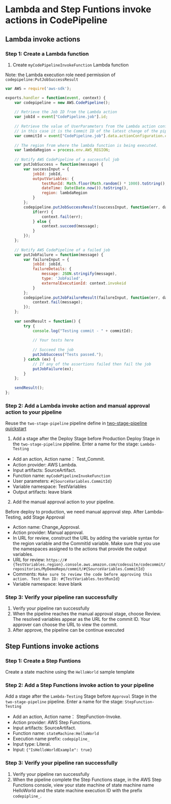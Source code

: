 # Lambda and Step Funtions invoke actions in CodePipeline

## Lambda invoke actions

### Step 1: Create a Lambda function

1. Create `myCodePipelineInvokeFunction` Lambda function

Note: the Lambda execution role need permission of `codepipeline:PutJobSuccessResult`

```javascript
var AWS = require('aws-sdk');

exports.handler = function(event, context) {
    var codepipeline = new AWS.CodePipeline();
    
    // Retrieve the Job ID from the Lambda action
    var jobId = event["CodePipeline.job"].id;
    
    // Retrieve the value of UserParameters from the Lambda action configuration in AWS CodePipeline,
    // in this case it is the Commit ID of the latest change of the pipeline.
    var commitId = event["CodePipeline.job"].data.actionConfiguration.configuration.UserParameters; 
    
    // The region from where the lambda function is being executed.
    var lambdaRegion = process.env.AWS_REGION;
    
    // Notify AWS CodePipeline of a successful job
    var putJobSuccess = function(message) {
        var successInput = {
            jobId: jobId,
            outputVariables: {
                testRunId: Math.floor(Math.random() * 1000).toString(),
                dateTime: Date(Date.now()).toString(),
                region: lambdaRegion
            }
        };
        codepipeline.putJobSuccessResult(successInput, function(err, data) {
            if(err) {
                context.fail(err);      
            } else {
                context.succeed(message);      
            }
        });
    };
    
    // Notify AWS CodePipeline of a failed job
    var putJobFailure = function(message) {
        var failureInput = {
            jobId: jobId,
            failureDetails: {
                message: JSON.stringify(message),
                type: 'JobFailed',
                externalExecutionId: context.invokeid
            }
        };
        codepipeline.putJobFailureResult(failureInput, function(err, data) {
            context.fail(message);      
        });
    };
    
    var sendResult = function() {
        try {
            console.log("Testing commit - " + commitId);
            
            // Your tests here
            
            // Succeed the job
            putJobSuccess("Tests passed.");
        } catch (ex) {
            // If any of the assertions failed then fail the job
            putJobFailure(ex);    
        }
    };
    
    sendResult();
};
```

### Step 2: Add a Lambda invoke action and manual approval action to your pipeline

Reuse the `two-stage-pipeline` pipeline define in [two-stage-pipeline quickstart](README.md)

1. Add a stage after the Deploy Stage before Production Deploy Stage in the `two-stage-pipeline` pipeline. Enter a name for the stage: `Lambda-Testing`
  - Add an action, Action name： Test_Commit.
  - Action provider: AWS Lambda.
  - Input artifacts: SourceArtifact.
  - Function name: `myCodePipelineInvokeFunction`
  - User parameters: `#{SourceVariables.CommitId}`
  - Variable namespace: TestVariables
  - Output artifacts: leave blank

2. Add the manual approval action to your pipeline.

Before deploy to production, we need manual approval step. After Lambda-Testing, add Stage Approval

  - Action name: Change_Approval.
  - Action provider: Manual approval.
  - In URL for review, construct the URL by adding the variable syntax for the region variable and the CommitId variable. Make sure that you use the namespaces assigned to the actions that provide the output variables.
  - URL for review: `https://#{TestVariables.region}.console.aws.amazon.com/codesuite/codecommit/repositories/MyDemoRepo/commit/#{SourceVariables.CommitId}`
  - Comments: `Make sure to review the code before approving this action. Test Run ID: #{TestVariables.testRunId}`
  - Variable namespace: leave blank

### Step 3: Verify your pipeline ran successfully
1. Verify your pipeline ran successfully
2. When the pipeline reaches the manual approval stage, choose Review. The resolved variables appear as the URL for the commit ID. Your approver can choose the URL to view the commit.
3. After approve, the pipeline can be continue executed

##  Step Funtions invoke actions

### Step 1: Create a Step Funtions

Create a state machine using the `HelloWorld` sample template

### Step 2: Add a Step Functions invoke action to your pipeline

Add a stage after the `Lambda-Testing` Stage before `Approval` Stage in the `two-stage-pipeline` pipeline. Enter a name for the stage: `StepFunction-Testing`
  - Add an action, Action name： StepFunction-Invoke.
  - Action provider: AWS Step Functions.
  - Input artifacts: SourceArtifact.
  - Function name: `stateMachine:HelloWorld`
  - Execution name prefix: `codepipline_`
  - Input type: Literal.
  - Input: `{"IsHelloWorldExample": true}`

### Step 3: Verify your pipeline ran successfully
1. Verify your pipeline ran successfully
2. When the pipeline complete the Step Functions stage, in the AWS Step Functions console, view your state machine of  state machine name HelloWorld and the state machine execution ID with the prefix `codepipline_`.
